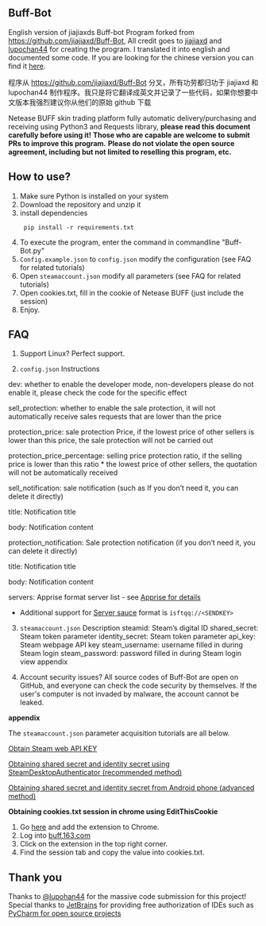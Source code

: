 ## Buff-Bot
English version of jiajiaxds Buff-bot
Program forked from https://github.com/jiajiaxd/Buff-Bot, All credit goes to [jiajiaxd](https://github.com/jiajiaxd) and [lupochan44](https://github.com/lupohan44) for creating the program. I translated it into english and documented some code. If you are looking for the chinese version you can find it [here](https://github.com/jiajiaxd/Buff-Bot).

程序从 https://github.com/jiajiaxd/Buff-Bot 分叉，所有功劳都归功于 jiajiaxd 和 lupochan44 制作程序。我只是将它翻译成英文并记录了一些代码，如果你想要中文版本我强烈建议你从他们的原始 github 下载


Netease BUFF  skin trading platform fully automatic delivery/purchasing and receiving using Python3 and Requests library,
**please read this document carefully before using it!**
**Those who are capable are welcome to submit PRs to improve this program.**
**Please do not violate the open source agreement, including but not limited to reselling this program, etc.**

## How to use?
1. Make sure Python is installed on your system
2. Download the repository and unzip it
3. install dependencies
   ```
    pip install -r requirements.txt
    ```
4. To execute the program, enter the command in commandline "Buff-Bot.py"
5. `Config.example.json` to `config.json` modify the configuration (see FAQ for related tutorials)
6. Open `steamaccount.json` modify all parameters (see FAQ for related tutorials)
7. Open cookies.txt, fill in the cookie of Netease BUFF (just include the session)
8. Enjoy.
## FAQ
1. Support Linux?
Perfect support.

2. `config.json` Instructions

dev: whether to enable the developer mode, non-developers please do not enable it, please check the code for the specific effect

sell_protection: whether to enable the sale protection, it will not automatically receive sales requests that are lower than the price

protection_price: sale protection Price, if the lowest price of other sellers is lower than this price, the sale protection will not be carried out

protection_price_percentage: selling price protection ratio, if the selling price is lower than this ratio * the lowest price of other sellers, the quotation will not be automatically received

sell_notification: sale notification (such as If you don’t need it, you can delete it directly)

title: Notification title

body: Notification content

protection_notification: Sale protection notification (if you don’t need it, you can delete it directly)

title: Notification title

body: Notification content

servers: Apprise format server list - see [Apprise for details](https://github.com/caronc/apprise)

* Additional support for [Server sauce](https://sct.ftqq.com/) format is `isftqq://<SENDKEY>`
3. `steamaccount.json` Description
steamid: Steam’s digital ID
shared_secret: Steam token parameter
identity_secret: Steam token parameter 
api_key: Steam webpage API key
steam_username: username filled in during Steam login 
steam_password: password filled in during Steam login
view appendix

4. Account security issues?
All source codes of Buff-Bot are open on GitHub, and everyone can check the code security by themselves.
If the user's computer is not invaded by malware, the account cannot be leaked.

**appendix**

The `steamaccount.json` parameter acquisition tutorials are all below.

[Obtain Steam web API KEY](http://steamcommunity.com/dev/apikey)

[Obtaining shared secret and identity secret using SteamDesktopAuthenticator (recommended method)](https://www.youtube.com/watch?v=JjdOJVSZ9Mo)

[Obtaining shared secret and identity secret from Android phone (advanced method)](https://www.reddit.com/r/Bitwarden/comments/zkr5w5/guide_extracting_steam_guard_totp_secrets_from/)

**Obtaining cookies.txt session in chrome using EditThisCookie**
1. Go [here](https://chrome.google.com/webstore/detail/editthiscookie/fngmhnnpilhplaeedifhccceomclgfbg?hl=en) and add the extension to Chrome.
2. Log into [buff.163.com](https://buff.163.com/)
3. Click on the extension in the top right corner.
4. Find the session tab and copy the value into cookies.txt.

## Thank you
Thanks to [@lupohan44](https://github.com/lupohan44) for the massive code submission for this project!
Special thanks to [JetBrains](https://www.jetbrains.com/) for providing free authorization of IDEs such as [PyCharm for open source projects](https://www.jetbrains.com/pycharm/)
